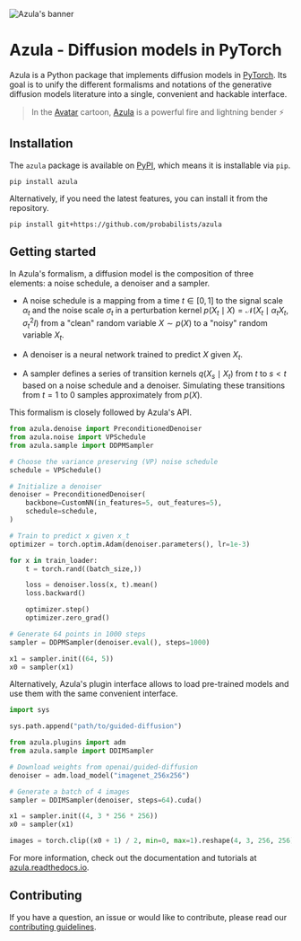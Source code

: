 ![Azula's banner](https://raw.githubusercontent.com/probabilists/azula/master/docs/images/banner.svg)

# Azula - Diffusion models in PyTorch

Azula is a Python package that implements diffusion models in [PyTorch](https://pytorch.org). Its goal is to unify the different formalisms and notations of the generative diffusion models literature into a single, convenient and hackable interface.

> In the [Avatar](https://wikipedia.org/wiki/Avatar:_The_Last_Airbender) cartoon, [Azula](https://wikipedia.org/wiki/Azula) is a powerful fire and lightning bender ⚡️

## Installation

The `azula` package is available on [PyPI](https://pypi.org/project/azula), which means it is installable via `pip`.

```
pip install azula
```

Alternatively, if you need the latest features, you can install it from the repository.

```
pip install git+https://github.com/probabilists/azula
```

## Getting started

In Azula's formalism, a diffusion model is the composition of three elements: a noise schedule, a denoiser and a sampler.

* A noise schedule is a mapping from a time $t \in [0, 1]$ to the signal scale $\alpha_t$ and the noise scale $\sigma_t$ in a perturbation kernel $p(X_t \mid X) = \mathcal{N}(X_t \mid \alpha_t X_t, \sigma_t^2 I)$ from a "clean" random variable $X \sim p(X)$ to a "noisy" random variable $X_t$.

* A denoiser is a neural network trained to predict $X$ given $X_t$.

* A sampler defines a series of transition kernels $q(X_s \mid X_t)$ from $t$ to $s < t$ based on a noise schedule and a denoiser. Simulating these transitions from $t = 1$ to $0$ samples approximately from $p(X)$.

This formalism is closely followed by Azula's API.

```python
from azula.denoise import PreconditionedDenoiser
from azula.noise import VPSchedule
from azula.sample import DDPMSampler

# Choose the variance preserving (VP) noise schedule
schedule = VPSchedule()

# Initialize a denoiser
denoiser = PreconditionedDenoiser(
    backbone=CustomNN(in_features=5, out_features=5),
    schedule=schedule,
)

# Train to predict x given x_t
optimizer = torch.optim.Adam(denoiser.parameters(), lr=1e-3)

for x in train_loader:
    t = torch.rand((batch_size,))

    loss = denoiser.loss(x, t).mean()
    loss.backward()

    optimizer.step()
    optimizer.zero_grad()

# Generate 64 points in 1000 steps
sampler = DDPMSampler(denoiser.eval(), steps=1000)

x1 = sampler.init((64, 5))
x0 = sampler(x1)
```

Alternatively, Azula's plugin interface allows to load pre-trained models and use them with the same convenient interface.

```python
import sys

sys.path.append("path/to/guided-diffusion")

from azula.plugins import adm
from azula.sample import DDIMSampler

# Download weights from openai/guided-diffusion
denoiser = adm.load_model("imagenet_256x256")

# Generate a batch of 4 images
sampler = DDIMSampler(denoiser, steps=64).cuda()

x1 = sampler.init((4, 3 * 256 * 256))
x0 = sampler(x1)

images = torch.clip((x0 + 1) / 2, min=0, max=1).reshape(4, 3, 256, 256)
```

For more information, check out the documentation and tutorials at [azula.readthedocs.io](https://azula.readthedocs.io).

## Contributing

If you have a question, an issue or would like to contribute, please read our [contributing guidelines](https://github.com/probabilists/azula/blob/master/CONTRIBUTING.md).
